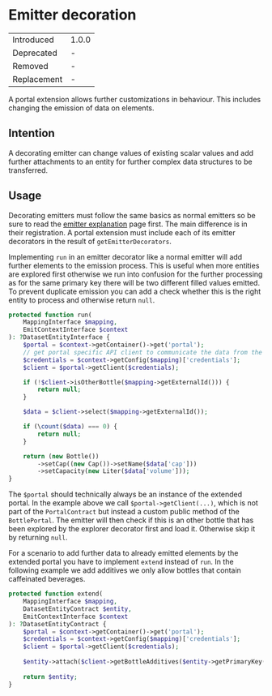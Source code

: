 # Emitter decoration

|             |       |
| ----------- | ----- |
| Introduced  | 1.0.0 |
| Deprecated  | -     |
| Removed     | -     |
| Replacement | -     |

A portal extension allows further customizations in behaviour.
This includes changing the emission of data on elements. 

## Intention

A decorating emitter can change values of existing scalar values and add further attachments to an entity for further complex data structures to be transferred.

## Usage

Decorating emitters must follow the same basics as normal emitters so be sure to read the [emitter explanation](./003-emitter.md) page first.
The main difference is in their registration.
A portal extension must include each of its emitter decorators in the result of `getEmitterDecorators`.

Implementing `run` in an emitter decorator like a normal emitter will add further elements to the emission process.
This is useful when more entities are explored first otherwise we run into confusion for the further processing as for the same primary key there will be two different filled values emitted.
To prevent duplicate emission you can add a check whether this is the right entity to process and otherwise return `null`.

```php
protected function run(
    MappingInterface $mapping,
    EmitContextInterface $context
): ?DatasetEntityInterface {
    $portal = $context->getContainer()->get('portal');
    // get portal specific API client to communicate the data from the contexts configuration
    $credentials = $context->getConfig($mapping)['credentials'];
    $client = $portal->getClient($credentials);

    if (!$client->isOtherBottle($mapping->getExternalId())) {
        return null;
    }

    $data = $client->select($mapping->getExternalId());

    if (\count($data) === 0) {
        return null;
    }

    return (new Bottle())
        ->setCap((new Cap())->setName($data['cap']))
        ->setCapacity(new Liter($data['volume']));
}
```

The `$portal` should technically always be an instance of the extended portal.
In the example above we call `$portal->getClient(...)`, which is not part of the `PortalContract` but instead a custom public method of the `BottlePortal`.
The emitter will then check if this is an other bottle that has been explored by the explorer decorator first and load it.
Otherwise skip it by returning `null`.

For a scenario to add further data to already emitted elements by the extended portal you have to implement `extend` instead of `run`.
In the following example we add additives we only allow bottles that contain caffeinated beverages.

```php
protected function extend(
    MappingInterface $mapping,
    DatasetEntityContract $entity,
    EmitContextInterface $context
): ?DatasetEntityContract {
    $portal = $context->getContainer()->get('portal');
    $credentials = $context->getConfig($mapping)['credentials'];
    $client = $portal->getClient($credentials);
    
    $entity->attach($client->getBottleAdditives($entity->getPrimaryKey()));
    
    return $entity;
}
```
